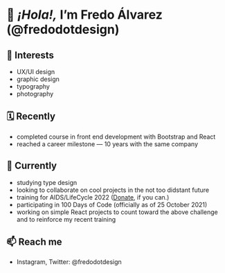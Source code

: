 # 👋 <em>¡Hola!,</em> I’m Fredo Álvarez (@fredodotdesign)
## 👀 Interests
- UX/UI design
- graphic design
- typography
- photography
## 🗓 Recently
- completed course in front end development with Bootstrap and React
- reached a career milestone — 10 years with the same company
## 🌱 Currently
- studying type design
- looking to collaborate on cool projects in the not too didstant future
- training for AIDS/LifeCycle 2022 (<a href="http://tofighthiv.org/goto/fredo22">Donate</a>, if you can.)
- participating in 100 Days of Code (officially as of 25 October 2021)
- working on simple React projects to count toward the above challenge and to reinforce my recent training
## 📫 Reach me
- Instagram, Twitter: @fredodotdesign

<!---
fredodotdesign/fredodotdesign is a ✨ special ✨ repository because its `README.md` (this file) appears on your GitHub profile.
You can click the Preview link to take a look at your changes.
--->
